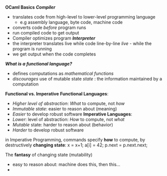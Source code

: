 **OCaml Basics**
***Compiler***
- translates code from high-level to lower-level programming language
	- e.g assembly language, byte code, machine code
- converts code *before* program runs
- run compiled code to get output
- Compiler optimizes program
***Interpreter***
- the interpreter translates live while code line-by-line *live* - while the program is running
- we get output when the code completes

***What is a functional language?***
- defines computations as *mathematical functions*
- *discourages* use of mutable state
*state* : the information maintained by a computation

**Functional vs. Imperative**
**Functional Languages**: 
- *Higher level of abstraction*: *What* to compute, not *how*
- *Immutable state*: easier to reason about (meaning)
- *Easier* to develop robust software
**Imperative Languages**:
- *Lower*: level of abstraction: *How* to compute, not *what*
- *Mutable* state: harder to reason about (behavior)
- *Harder* to develop robust software

in Imperative Programming, commands specify **how** to compute, by destructively **changing state**:
	x = x+1;
	a[i] = 42;
	p.next = p.next.next;

The **fantasy** of changing state (mutability)
- easy to reason about: machine does this, then this...
- 